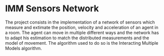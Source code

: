 # IMM Sensors Network

The project consists in the implementation of a network of sensors which measure and extimate the position, velocity and acceleration of an agent in a room. The agent can move in multiple different ways and the network has to adapt his estimation to match the distributed measurements and the model of movement. The algorithm used to do so is the Interacting Multiple Models algorithm.
